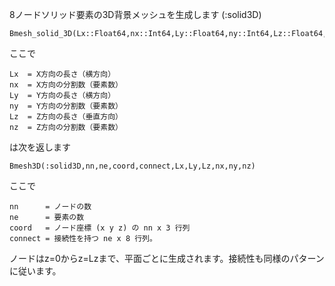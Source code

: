 8ノードソリッド要素の3D背景メッシュを生成します (:solid3D)

```
Bmesh_solid_3D(Lx::Float64,nx::Int64,Ly::Float64,ny::Int64,Lz::Float64,nz::Int64)
```

ここで

```
Lx  = X方向の長さ（横方向）
nx  = X方向の分割数（要素数）
Ly  = Y方向の長さ（横方向）
ny  = Y方向の分割数（要素数）
Lz  = Z方向の長さ（垂直方向）
nz  = Z方向の分割数（要素数）
```

は次を返します

```
Bmesh3D(:solid3D,nn,ne,coord,connect,Lx,Ly,Lz,nx,ny,nz)
```

ここで

```
nn      = ノードの数 
ne      = 要素の数
coord   = ノード座標 (x y z) の nn x 3 行列 
connect = 接続性を持つ ne x 8 行列。
```

ノードはz=0からz=Lzまで、平面ごとに生成されます。接続性も同様のパターンに従います。
